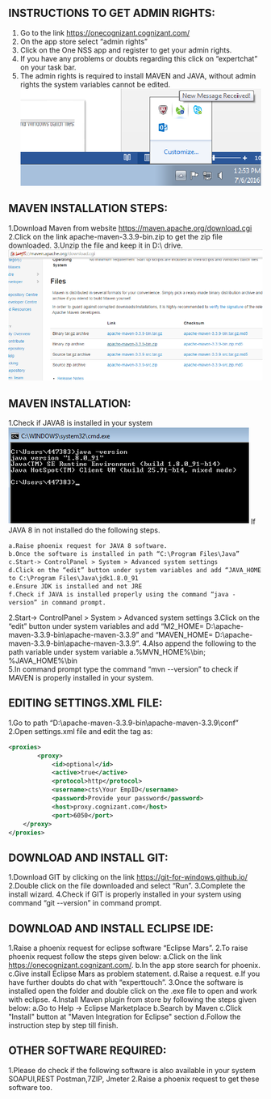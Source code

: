 
## INSTRUCTIONS TO GET ADMIN RIGHTS: ##

1. Go to the link https://onecognizant.cognizant.com/
2. On the app store select “admin rights”
3. Click on the One NSS app and register to get your admin rights.
4. If you have any problems or doubts regarding this click on “expertchat” on your task bar. 
5. The admin rights is required to install MAVEN and JAVA, without admin rights the system variables cannot be edited.
![alt text](https://github.com/CTSJavaTraining/Images/blob/master/expert_touch.png)
	
## MAVEN INSTALLATION STEPS: ##

1.Download Maven from website https://maven.apache.org/download.cgi 
2.Click on the link apache-maven-3.3.9-bin.zip to get the zip file downloaded.
3.Unzip the file and keep it in D:\ drive.
![alt text](https://github.com/CTSJavaTraining/Images/blob/master/maven_download.png)

## MAVEN INSTALLATION: ##

1.Check if JAVA8 is installed in your system
![alt text](https://github.com/CTSJavaTraining/Images/blob/master/Java_Version_Check.png "JAVA_VERSION_CHECK")
	If JAVA 8 in not installed do the following steps.
	
	a.Raise phoenix request for JAVA 8 software.
	b.Once the software is installed in path “C:\Program Files\Java”
	c.Start-> ControlPanel > System > Advanced system settings
	d.Click on the “edit” button under system variables and add “JAVA_HOME to C:\Program Files\Java\jdk1.8.0_91
	e.Ensure JDK is installed and not JRE
	f.Check if JAVA is installed properly using the command “java -version” in command prompt.
	
2.Start-> ControlPanel > System > Advanced system settings
3.Click on the “edit” button under system variables and add “M2_HOME= D:\apache-maven-3.3.9-bin\apache-maven-3.3.9” and “MAVEN_HOME= D:\apache-maven-3.3.9-bin\apache-maven-3.3.9”.
4.Also append the following to the path variable under system variable 
	a.%MVN_HOME%\bin; %JAVA_HOME%\bin\
5.In command prompt type the command “mvn --version” to check if MAVEN is properly installed in your system.

## EDITING SETTINGS.XML FILE: ##

1.Go to path “D:\apache-maven-3.3.9-bin\apache-maven-3.3.9\conf”
2.Open settings.xml file and edit the <proxies> tag as:

```xml
<proxies>
    	<proxy>
	      	<id>optional</id>
	     	<active>true</active>
	      	<protocol>http</protocol>
	      	<username>cts\Your EmpID</username>
	      	<password>Provide your password</password>
	      	<host>proxy.cognizant.com</host>
	      	<port>6050</port>
 	</proxy>
</proxies>
```


## DOWNLOAD AND INSTALL GIT: ##

1.Download GIT by clicking on the link https://git-for-windows.github.io/
2.Double click on the file downloaded and select “Run”.
3.Complete the install wizard.
4.Check if GIT is properly installed in your system using command “git --version” in command prompt.

## DOWNLOAD AND INSTALL ECLIPSE IDE: ##

1.Raise a phoenix request for eclipse software “Eclipse Mars”.
2.To raise phoenix request follow the steps given below:
	a.Click on the link https://onecognizant.cognizant.com/.
	b.In the app store search for phoenix.
	c.Give install Eclipse Mars as problem statement.
	d.Raise a request.
	e.If you have further doubts do chat with “experttouch”.
3.Once the software is installed open the folder and double click on the .exe file to open and work with eclipse.
4.Install Maven plugin from store by following the steps given below:
	a.Go to Help -> Eclipse Marketplace
	b.Search by Maven
	c.Click "Install" button at "Maven Integration for Eclipse" section
	d.Follow the instruction step by step till finish.

## OTHER SOFTWARE REQUIRED: ##

1.Please do check if the following software is also available in your system SOAPUI,REST Postman,7ZIP, Jmeter
2.Raise a phoenix request to get these software too.

